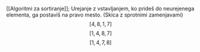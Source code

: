 [[Algoritmi za sortiranje]];
Urejanje z vstavljanjem, ko prideš do neurejenega elementa, ga postaviš na pravo mesto. (Skica z sprotnimi zamenjavami)
$$[4, 8, 1, 7]$$
$$[1, 4, 8, 7]$$
$$[1, 4, 7, 8]$$